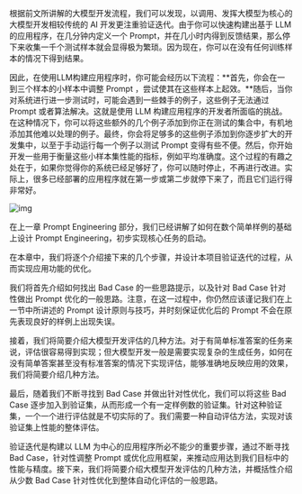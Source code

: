根据前文所讲解的大模型开发流程，我们可以发现，以调用、发挥大模型为核心的大模型开发相较传统的 AI 开发更注重验证迭代。由于你可以快速构建出基于 LLM 的应用程序，在几分钟内定义一个 Prompt，并在几小时内得到反馈结果，那么停下来收集一千个测试样本就会显得极为繁琐。因为现在，你可以在没有任何训练样本的情况下得到结果。

因此，在使用LLM构建应用程序时，你可能会经历以下流程：**首先，你会在一到三个样本的小样本中调整 Prompt ，尝试使其在这些样本上起效。**随后，当你对系统进行进一步测试时，可能会遇到一些棘手的例子，这些例子无法通过 Prompt 或者算法解决。这就是使用 LLM 构建应用程序的开发者所面临的挑战。在这种情况下，你可以将这些额外的几个例子添加到你正在测试的集合中，有机地添加其他难以处理的例子。最终，你会将足够多的这些例子添加到你逐步扩大的开发集中，以至于手动运行每一个例子以测试 Prompt 变得有些不便。然后，你开始开发一些用于衡量这些小样本集性能的指标，例如平均准确度。这个过程的有趣之处在于，如果你觉得你的系统已经足够好了，你可以随时停止，不再进行改进。实际上，很多已经部署的应用程序就在第一步或第二步就停下来了，而且它们运行得非常好。

![img](https://oss.linklearner.com/datawhalechina/llm-universe/docs/figures/eval.png)

在上一章 Prompt Engineering 部分，我们已经讲解了如何在数个简单样例的基础上设计 Prompt Engineering，初步实现核心任务的启动。

在本章中，我们将逐个介绍接下来的几个步骤，并设计本项目验证迭代的过程，从而实现应用功能的优化。

我们将首先介绍如何找出 Bad Case 的一些思路提示，以及针对 Bad Case 针对性做出 Prompt 优化的一般思路。注意，在这一过程中，你仍然应该谨记我们在上一节中所讲述的 Prompt 设计原则与技巧，并时刻保证优化后的 Prompt 不会在原先表现良好的样例上出现失误。

接着，我们将简要介绍大模型开发评估的几种方法。对于有简单标准答案的任务来说，评估很容易得到实现；但大模型开发一般是需要实现复杂的生成任务，如何在没有简单答案甚至没有标准答案的情况下实现评估，能够准确地反映应用的效果，我们将简要介绍几种方法。

最后，随着我们不断寻找到 Bad Case 并做出针对性优化，我们可以将这些 Bad Case 逐步加入到验证集，从而形成一个有一定样例数的验证集。针对这种验证集，一个一个进行评估就是不切实际的了。我们需要一种自动评估方法，实现对该验证集上性能的整体评估。

验证迭代是构建以 LLM 为中心的应用程序所必不能少的重要步骤，通过不断寻找 Bad Case，针对性调整 Prompt 或优化应用框架，来推动应用达到我们目标中的性能与精度。接下来，我们将简要介绍大模型开发评估的几种方法，并概括性介绍从少数 Bad Case 针对性优化到整体自动化评估的一般思路。